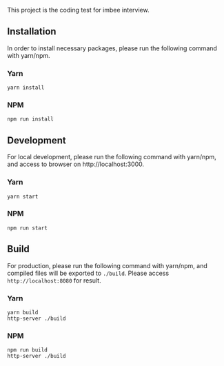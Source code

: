 This project is the coding test for imbee interview.

## Installation
In order to install necessary packages, please run the following command with yarn/npm.

### Yarn
```
yarn install
```

### NPM
```
npm run install
```

## Development
For local development, please run the following command with yarn/npm, and access to browser on http://localhost:3000.

### Yarn
```
yarn start
```


### NPM
```
npm run start
```


## Build
For production, please run the following command with yarn/npm, and compiled files will be exported to `./build`. Please access `http://localhost:8080` for result.

### Yarn
```
yarn build
http-server ./build
```


### NPM
```
npm run build
http-server ./build
```
